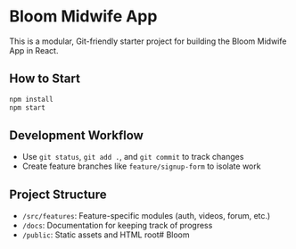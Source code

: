 # Bloom Midwife App

This is a modular, Git-friendly starter project for building the Bloom Midwife App in React.

## How to Start

```bash
npm install
npm start
```

## Development Workflow

- Use `git status`, `git add .`, and `git commit` to track changes
- Create feature branches like `feature/signup-form` to isolate work

## Project Structure

- `/src/features`: Feature-specific modules (auth, videos, forum, etc.)
- `/docs`: Documentation for keeping track of progress
- `/public`: Static assets and HTML root# Bloom
